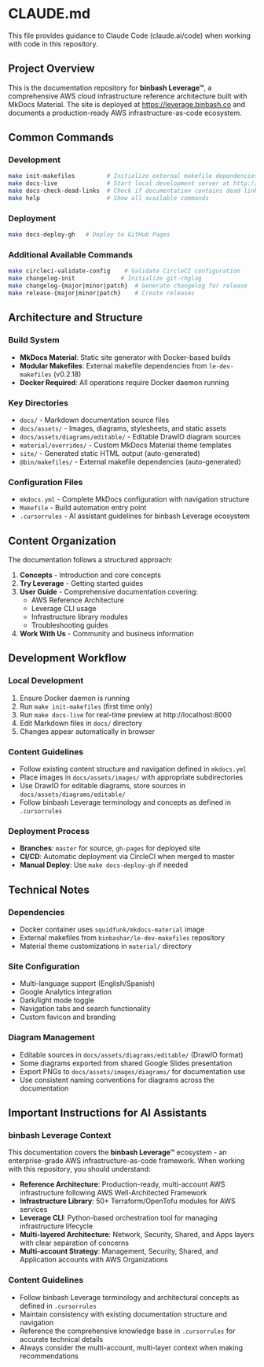 # CLAUDE.md

This file provides guidance to Claude Code (claude.ai/code) when working with code in this repository.

## Project Overview

This is the documentation repository for **binbash Leverage™**, a comprehensive AWS cloud infrastructure reference architecture built with MkDocs Material. The site is deployed at https://leverage.binbash.co and documents a production-ready AWS infrastructure-as-code ecosystem.

## Common Commands

### Development
```bash
make init-makefiles         # Initialize external makefile dependencies (first time only)
make docs-live              # Start local development server at http://localhost:8000
make docs-check-dead-links  # Check if documentation contains dead links
make help                   # Show all available commands
```

### Deployment
```bash
make docs-deploy-gh   # Deploy to GitHub Pages
```

### Additional Available Commands
```bash
make circleci-validate-config    # Validate CircleCI configuration
make changelog-init             # Initialize git-chglog
make changelog-{major|minor|patch}  # Generate changelog for release
make release-{major|minor|patch}    # Create releases
```

## Architecture and Structure

### Build System
- **MkDocs Material**: Static site generator with Docker-based builds
- **Modular Makefiles**: External makefile dependencies from `le-dev-makefiles` (v0.2.18)
- **Docker Required**: All operations require Docker daemon running

### Key Directories
- `docs/` - Markdown documentation source files
- `docs/assets/` - Images, diagrams, stylesheets, and static assets
- `docs/assets/diagrams/editable/` - Editable DrawIO diagram sources
- `material/overrides/` - Custom MkDocs Material theme templates
- `site/` - Generated static HTML output (auto-generated)
- `@bin/makefiles/` - External makefile dependencies (auto-generated)

### Configuration Files
- `mkdocs.yml` - Complete MkDocs configuration with navigation structure
- `Makefile` - Build automation entry point
- `.cursorrules` - AI assistant guidelines for binbash Leverage ecosystem

## Content Organization

The documentation follows a structured approach:

1. **Concepts** - Introduction and core concepts
2. **Try Leverage** - Getting started guides
3. **User Guide** - Comprehensive documentation covering:
   - AWS Reference Architecture
   - Leverage CLI usage
   - Infrastructure library modules
   - Troubleshooting guides
4. **Work With Us** - Community and business information

## Development Workflow

### Local Development
1. Ensure Docker daemon is running
2. Run `make init-makefiles` (first time only)
3. Run `make docs-live` for real-time preview at http://localhost:8000
4. Edit Markdown files in `docs/` directory
5. Changes appear automatically in browser

### Content Guidelines
- Follow existing content structure and navigation defined in `mkdocs.yml`
- Place images in `docs/assets/images/` with appropriate subdirectories
- Use DrawIO for editable diagrams, store sources in `docs/assets/diagrams/editable/`
- Follow binbash Leverage terminology and concepts as defined in `.cursorrules`

### Deployment Process
- **Branches**: `master` for source, `gh-pages` for deployed site
- **CI/CD**: Automatic deployment via CircleCI when merged to master
- **Manual Deploy**: Use `make docs-deploy-gh` if needed

## Technical Notes

### Dependencies
- Docker container uses `squidfunk/mkdocs-material` image
- External makefiles from `binbashar/le-dev-makefiles` repository
- Material theme customizations in `material/` directory

### Site Configuration
- Multi-language support (English/Spanish)
- Google Analytics integration
- Dark/light mode toggle
- Navigation tabs and search functionality
- Custom favicon and branding

### Diagram Management
- Editable sources in `docs/assets/diagrams/editable/` (DrawIO format)
- Some diagrams exported from shared Google Slides presentation
- Export PNGs to `docs/assets/images/diagrams/` for documentation use
- Use consistent naming conventions for diagrams across the documentation

## Important Instructions for AI Assistants

### binbash Leverage Context
This documentation covers the **binbash Leverage™** ecosystem - an enterprise-grade AWS infrastructure-as-code framework. When working with this repository, you should understand:

- **Reference Architecture**: Production-ready, multi-account AWS infrastructure following AWS Well-Architected Framework
- **Infrastructure Library**: 50+ Terraform/OpenTofu modules for AWS services
- **Leverage CLI**: Python-based orchestration tool for managing infrastructure lifecycle
- **Multi-layered Architecture**: Network, Security, Shared, and Apps layers with clear separation of concerns
- **Multi-account Strategy**: Management, Security, Shared, and Application accounts with AWS Organizations

### Content Guidelines
- Follow binbash Leverage terminology and architectural concepts as defined in `.cursorrules`
- Maintain consistency with existing documentation structure and navigation
- Reference the comprehensive knowledge base in `.cursorrules` for accurate technical details
- Always consider the multi-account, multi-layer context when making recommendations